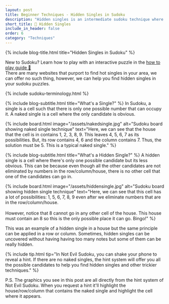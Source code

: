 ```yaml
---
layout: post
title: Beginner Techniques - Hidden Singles in Sudoku
description: "Hidden singles is an intermediate sudoku technique where there is only one possible cell that a certain number can go in even if it doesn't immediately appear so from eliminating candidates."
short_title: 🙈 Hidden Singles
include_in_header: false
order: 6
category: "Techniques"
---
```


{% include blog-title.html title="Hidden Singles in Sudoku" %}
<div class="hint-box">
  New to Sudoku? Learn how to play with an interactive puzzle in the <a href="/posts/how-to-play">how to play guide 🔗</a>
</div>
There are many websites that purport to find hot singles in your area, we can offer no such thing, however, we can help you find hidden singles in your sudoku puzzles.

{% include sudoku-terminology.html %}

{% include blog-subtitle.html title="What's a Single?" %}
In Sudoku, a single is a cell such that there is only one possible number that can occupy it. A naked single is a cell where the only candidate is obvious. 

{% include board.html 
  image="/assets/nakedsingle.jpg"
  alt="Sudoku board showing naked single technique" 
  text="Here, we can see that the house that the cell is in contains 1, 2, 3, 8, 9. This leaves 4, 5, 6, 7 as its possibilities. But, its row contains 4, 6 and the column contains 7. Thus, the solution must be 5. This is a typical naked single."
%}

{% include blog-subtitle.html title="What's a Hidden Single?" %}
A hidden single is a cell where there's only one possible candidate but its less obvious. This can be because even though all the other candidates are not eliminated by numbers in the row/column/house, there is no other cell that one of the candidates can go in. 

{% include board.html 
  image="/assets/hiddensingle.jpg"
  alt="Sudoku board showing hidden single technique" 
  text="Here, we can see that this cell has a lot of possibilities: 1, 5, 6, 7, 8, 9 even after we eliminate numbers that are in the row/column/house.<br><br>However, notice that 8 cannot go in any other cell of the house. This house must contain an 8 so this is the only possible place it can go. Bingo!"
%}

This was an example of a hidden single in a house but the same principle can be applied in a row or column. Sometimes, hidden singles can be uncovered without having having too many notes but some of them can be really hidden.

{% include tip.html 
  tip="In Not Evil Sudoku, you can shake your phone to reveal a hint. If there are no naked singles, the hint system will offer you all the possible candidates to help you find hidden singles and other trickier techniques."
%}

P.S. The graphics you see in this post are all directly from the hint system of Not Evil Sudoku. When you request a hint it'll highlight the house/row/column that contains the naked single and highlight the cell where it appears.
